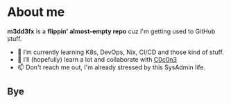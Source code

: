 # About me

**m3dd3fx** is a **flippin' almost-empty repo** cuz I'm getting used to GitHub stuff.

- 🌱 I’m currently learning K8s, DevOps, Nix, CI/CD and those kind of stuff.
- 👯 I’ll (hopefully) learn a lot and collaborate with [C0c0n3](https://github.com/c0c0n3/)
- 📫 Don't reach me out, I'm already stressed by this SysAdmin life.

## Bye

